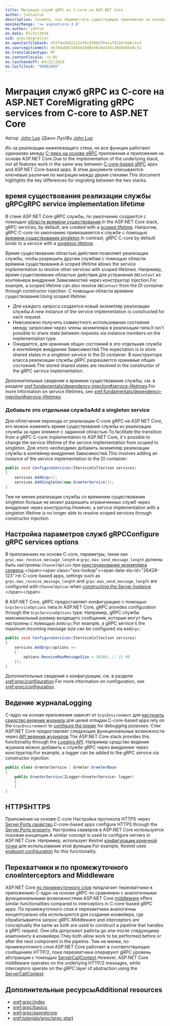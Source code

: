 ```yaml
---
title: Миграция служб gRPC из C-core на ASP.NET Core
author: juntaoluo
description: Узнайте, как переместить существующее приложение на основе gRPC C core для запуска на вершине стека ASP.NET Core.
monikerRange: '>= aspnetcore-3.0'
ms.author: johluo
ms.date: 03/31/2019
uid: grpc/migration
ms.openlocfilehash: 47d74edd821124f0c8390d704ca7931b7eb6c4cd
ms.sourcegitcommit: eb784a68219b4829d8e50c8a334c38d4b94e0cfa
ms.translationtype: MT
ms.contentlocale: ru-RU
ms.lasthandoff: 04/22/2019
ms.locfileid: "59982605"
---
```

# <a name="migrating-grpc-services-from-c-core-to-aspnet-core"></a><span data-ttu-id="26428-103">Миграция служб gRPC из C-core на ASP.NET Core</span><span class="sxs-lookup"><span data-stu-id="26428-103">Migrating gRPC services from C-core to ASP.NET Core</span></span>

<span data-ttu-id="26428-104">Автор: [John Luo](https://github.com/juntaoluo) (Джон Луо)</span><span class="sxs-lookup"><span data-stu-id="26428-104">By [John Luo](https://github.com/juntaoluo)</span></span>

<span data-ttu-id="26428-105">Из-за реализации нижележащего стека, не все функции работают одинаково между [C-ядро на основе gRPC](https://grpc.io/blog/grpc-stacks) приложения и приложения на основе ASP.NET Core.</span><span class="sxs-lookup"><span data-stu-id="26428-105">Due to the implementation of the underlying stack, not all features work in the same way between [C-core-based gRPC](https://grpc.io/blog/grpc-stacks) apps and ASP.NET Core-based apps.</span></span> <span data-ttu-id="26428-106">В этом документе описываются ключевые различия по миграции между двумя стеками.</span><span class="sxs-lookup"><span data-stu-id="26428-106">This document highlights the key differences for migrating between the two stacks.</span></span>

## <a name="grpc-service-implementation-lifetime"></a><span data-ttu-id="26428-107">время существования реализации службы gRPC</span><span class="sxs-lookup"><span data-stu-id="26428-107">gRPC service implementation lifetime</span></span>

<span data-ttu-id="26428-108">В стеке ASP.NET Core gRPC службы, по умолчанию создаются с помощью [области времени существования](xref:fundamentals/dependency-injection#service-lifetimes).</span><span class="sxs-lookup"><span data-stu-id="26428-108">In the ASP.NET Core stack, gRPC services, by default, are created with a [scoped lifetime](xref:fundamentals/dependency-injection#service-lifetimes).</span></span> <span data-ttu-id="26428-109">Напротив, gRPC C-core по умолчанию привязывается к службе с помощью [времени существования singleton](xref:fundamentals/dependency-injection#service-lifetimes).</span><span class="sxs-lookup"><span data-stu-id="26428-109">In contrast, gRPC C-core by default binds to a service with a [singleton lifetime](xref:fundamentals/dependency-injection#service-lifetimes).</span></span>

<span data-ttu-id="26428-110">Время существования областью действия позволяет реализации службы, чтобы разрешить другим службам с помощью области времени существования.</span><span class="sxs-lookup"><span data-stu-id="26428-110">A scoped lifetime allows the service implementation to resolve other services with scoped lifetimes.</span></span> <span data-ttu-id="26428-111">Например, время существования областью действия для устранения `DBContext` из контейнера внедрения Зависимостей через конструктор injection.</span><span class="sxs-lookup"><span data-stu-id="26428-111">For example, a scoped lifetime can also resolve `DBContext` from the DI container through constructor injection.</span></span> <span data-ttu-id="26428-112">С помощью области времени существования:</span><span class="sxs-lookup"><span data-stu-id="26428-112">Using scoped lifetime:</span></span>

* <span data-ttu-id="26428-113">Для каждого запроса создается новый экземпляр реализации службы.</span><span class="sxs-lookup"><span data-stu-id="26428-113">A new instance of the service implementation is constructed for each request.</span></span>
* <span data-ttu-id="26428-114">Невозможно получить совместного использования состояния между запросами через члены экземпляра в реализации типа.</span><span class="sxs-lookup"><span data-stu-id="26428-114">It isn't possible to share state between requests via instance members on the implementation type.</span></span>
* <span data-ttu-id="26428-115">Ожидается, для хранения общих состояний в это отдельная служба в контейнере внедрения Зависимостей.</span><span class="sxs-lookup"><span data-stu-id="26428-115">The expectation is to store shared states in a singleton service in the DI container.</span></span> <span data-ttu-id="26428-116">В конструкторе класса реализации службы gRPC разрешаются хранимые общих состояний.</span><span class="sxs-lookup"><span data-stu-id="26428-116">The stored shared states are resolved in the constructor of the gRPC service implementation.</span></span>

<span data-ttu-id="26428-117">Дополнительные сведения о времени существования службы, см. в разделе <xref:fundamentals/dependency-injection#service-lifetimes>.</span><span class="sxs-lookup"><span data-stu-id="26428-117">For more information on service lifetimes, see <xref:fundamentals/dependency-injection#service-lifetimes>.</span></span>

### <a name="add-a-singleton-service"></a><span data-ttu-id="26428-118">Добавьте это отдельная служба</span><span class="sxs-lookup"><span data-stu-id="26428-118">Add a singleton service</span></span>

<span data-ttu-id="26428-119">Для облегчения перехода от реализации C-core gRPC на ASP.NET Core, его можно изменить время существования службы из реализации службы за один элемент с заданной областью.</span><span class="sxs-lookup"><span data-stu-id="26428-119">To facilitate the transition from a gRPC C-core implementation to ASP.NET Core, it's possible to change the service lifetime of the service implementation from scoped to singleton.</span></span> <span data-ttu-id="26428-120">Для этого необходимо добавить экземпляр реализации службы в контейнер внедрения Зависимостей.</span><span class="sxs-lookup"><span data-stu-id="26428-120">This involves adding an instance of the service implementation to the DI container:</span></span>

```csharp
public void ConfigureServices(IServiceCollection services)
{
    services.AddGrpc();
    services.AddSingleton(new GreeterService());
}
```

<span data-ttu-id="26428-121">Тем не менее реализация службы со временем существования singleton больше не может разрешить ограниченных служб через внедрение через конструктор.</span><span class="sxs-lookup"><span data-stu-id="26428-121">However, a service implementation with a singleton lifetime is no longer able to resolve scoped services through constructor injection.</span></span>

## <a name="configure-grpc-services-options"></a><span data-ttu-id="26428-122">Настройка параметров служб gRPC</span><span class="sxs-lookup"><span data-stu-id="26428-122">Configure gRPC services options</span></span>

<span data-ttu-id="26428-123">В приложениях на основе C-core, параметры, такие как `grpc.max_receive_message_length` и `grpc.max_send_message_length` должны быть настроены `ChannelOption` при [конструирование экземпляра сервера](https://grpc.io/grpc/csharp/api/Grpc.Core.Server.html#Grpc_Core_Server__ctor_System_Collections_Generic_IEnumerable_Grpc_Core_ChannelOption__).</span><span class="sxs-lookup"><span data-stu-id="26428-123">In C-core-based apps, settings such as `grpc.max_receive_message_length` and `grpc.max_send_message_length` are configured with `ChannelOption` when [constructing the Server instance](https://grpc.io/grpc/csharp/api/Grpc.Core.Server.html#Grpc_Core_Server__ctor_System_Collections_Generic_IEnumerable_Grpc_Core_ChannelOption__).</span></span>

<span data-ttu-id="26428-124">В ASP.NET Core, gRPC предоставляет конфигурацию с помощью `GrpcServiceOptions` типа.</span><span class="sxs-lookup"><span data-stu-id="26428-124">In ASP.NET Core, gRPC provides configuration through the `GrpcServiceOptions` type.</span></span> <span data-ttu-id="26428-125">Например, gRPC службы максимальный размер входящего сообщения, которые могут быть настроены с помощью `AddGrpc`:</span><span class="sxs-lookup"><span data-stu-id="26428-125">For example, a gRPC service's the maximum incoming message size can be configured via `AddGrpc`:</span></span>

```csharp
public void ConfigureServices(IServiceCollection services)
{
    services.AddGrpc(options =>
    {
        options.ReceiveMaxMessageSize = 16384; // 16 MB
    });
}
```

<span data-ttu-id="26428-126">Дополнительные сведения о конфигурации, см. в разделе <xref:grpc/configuration>.</span><span class="sxs-lookup"><span data-stu-id="26428-126">For more information on configuration, see <xref:grpc/configuration>.</span></span>

## <a name="logging"></a><span data-ttu-id="26428-127">Ведение журнала</span><span class="sxs-lookup"><span data-stu-id="26428-127">Logging</span></span>

<span data-ttu-id="26428-128">C-ядро на основе приложения зависят от `GrpcEnvironment` для [настроить средство ведения журнала](https://grpc.io/grpc/csharp/api/Grpc.Core.GrpcEnvironment.html?q=size#Grpc_Core_GrpcEnvironment_SetLogger_Grpc_Core_Logging_ILogger_) для целей отладки.</span><span class="sxs-lookup"><span data-stu-id="26428-128">C-core-based apps rely on the `GrpcEnvironment` to [configure the logger](https://grpc.io/grpc/csharp/api/Grpc.Core.GrpcEnvironment.html?q=size#Grpc_Core_GrpcEnvironment_SetLogger_Grpc_Core_Logging_ILogger_) for debugging purposes.</span></span> <span data-ttu-id="26428-129">Стек ASP.NET Core предоставляет следующие функциональные возможности через [API ведения журналов](xref:fundamentals/logging/index).</span><span class="sxs-lookup"><span data-stu-id="26428-129">The ASP.NET Core stack provides this functionality through the [Logging API](xref:fundamentals/logging/index).</span></span> <span data-ttu-id="26428-130">Например средство ведения журнала можно добавить к службе gRPC через внедрение через конструктор:</span><span class="sxs-lookup"><span data-stu-id="26428-130">For example, a logger can be added to the gRPC service via constructor injection:</span></span>

```csharp
public class GreeterService : Greeter.GreeterBase
{
    public GreeterService(ILogger<GreeterService> logger)
    {
    }
}
```

## <a name="https"></a><span data-ttu-id="26428-131">HTTPS</span><span class="sxs-lookup"><span data-stu-id="26428-131">HTTPS</span></span>

<span data-ttu-id="26428-132">Приложения на основе C-core Настройка протокола HTTPS через [Server.Ports свойство](https://grpc.io/grpc/csharp/api/Grpc.Core.Server.html#Grpc_Core_Server_Ports).</span><span class="sxs-lookup"><span data-stu-id="26428-132">C-core-based apps configure HTTPS through the [Server.Ports property](https://grpc.io/grpc/csharp/api/Grpc.Core.Server.html#Grpc_Core_Server_Ports).</span></span> <span data-ttu-id="26428-133">Настройка серверов в ASP.NET Core используется похожая концепция.</span><span class="sxs-lookup"><span data-stu-id="26428-133">A similar concept is used to configure servers in ASP.NET Core.</span></span> <span data-ttu-id="26428-134">Например, использует Kestrel [конфигурации конечной точки](xref:fundamentals/servers/kestrel#endpoint-configuration) для использования этой функции.</span><span class="sxs-lookup"><span data-stu-id="26428-134">For example, Kestrel uses [endpoint configuration](xref:fundamentals/servers/kestrel#endpoint-configuration) for this functionality.</span></span>

## <a name="interceptors-and-middleware"></a><span data-ttu-id="26428-135">Перехватчики и по промежуточного слоя</span><span class="sxs-lookup"><span data-stu-id="26428-135">Interceptors and Middleware</span></span>

<span data-ttu-id="26428-136">ASP.NET Core [по промежуточного слоя](xref:fundamentals/middleware/index) предлагает перехватчики в приложениях C-ядро на основе gRPC по сравнению с аналогичными функциональными возможностями.</span><span class="sxs-lookup"><span data-stu-id="26428-136">ASP.NET Core [middleware](xref:fundamentals/middleware/index) offers similar functionalities compared to interceptors in C-core-based gRPC apps.</span></span> <span data-ttu-id="26428-137">По промежуточного слоя и перехватчики аналогичны концептуально оба используются для создания конвейера, где обрабатывается запрос gRPC.</span><span class="sxs-lookup"><span data-stu-id="26428-137">Middleware and interceptors are conceptually the same as both are used to construct a pipeline that handles a gRPC request.</span></span> <span data-ttu-id="26428-138">Они оба допускают работы до или после следующему компоненту в конвейере.</span><span class="sxs-lookup"><span data-stu-id="26428-138">They both allow work to be performed before or after the next component in the pipeline.</span></span> <span data-ttu-id="26428-139">Тем не менее, по промежуточного слоя ASP.NET Core работает в соответствующих сообщениях HTTP/2, пока перехватчики оперируют gRPC уровень абстракции с помощью [ServerCallContext](https://grpc.io/grpc/csharp/api/Grpc.Core.ServerCallContext.html).</span><span class="sxs-lookup"><span data-stu-id="26428-139">However, ASP.NET Core middleware operates on the underlying HTTP/2 messages, while interceptors operate on the gRPC layer of abstraction using the [ServerCallContext](https://grpc.io/grpc/csharp/api/Grpc.Core.ServerCallContext.html).</span></span>

## <a name="additional-resources"></a><span data-ttu-id="26428-140">Дополнительные ресурсы</span><span class="sxs-lookup"><span data-stu-id="26428-140">Additional resources</span></span>

* <xref:grpc/index>
* <xref:grpc/basics>
* <xref:grpc/aspnetcore>
* <xref:tutorials/grpc/grpc-start>
